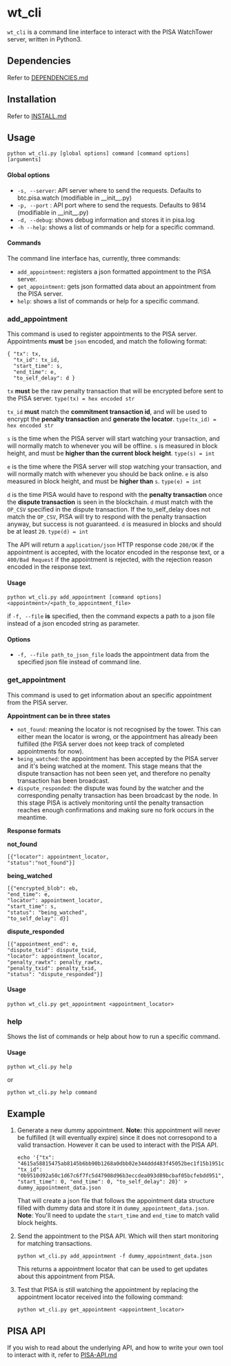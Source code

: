 # wt_cli

`wt_cli` is a command line interface to interact with the PISA WatchTower server, written in Python3.

## Dependencies
Refer to [DEPENDENCIES.md](DEPENDENCIES.md)

## Installation

Refer to [INSTALL.md](INSTALL.md)

## Usage

	python wt_cli.py [global options] command [command options] [arguments]
	
#### Global options

- `-s, --server`:	API server where to send the requests. Defaults to btc.pisa.watch (modifiable in \_\_init\_\_.py)
- `-p, --port` :	API port where to send the requests. Defaults to 9814 (modifiable in \_\_init\_\_.py)
- `-d, --debug`: 	shows debug information and stores it in pisa.log
- `-h --help`: 	shows a list of commands or help for a specific command.

#### Commands

The command line interface has, currently, three commands:

- `add_appointment`: registers a json formatted appointment to the PISA server.
- `get_appointment`: gets json formatted data about an appointment from the PISA server.
- `help`: shows a list of commands or help for a specific command.

### add_appointment

This command is used to register appointments to the PISA server. Appointments **must** be `json` encoded, and match the following format:

	{ "tx": tx,
	  "tx_id": tx_id,
	  "start_time": s,
	  "end_time": e,
	  "to_self_delay": d }
	
`tx` **must** be the raw penalty transaction that will be encrypted before sent to the PISA server. `type(tx) = hex encoded str`

`tx_id` **must** match the **commitment transaction id**, and will be used to encrypt the **penalty transaction** and **generate the locator**. `type(tx_id) = hex encoded str`

`s` is the time when the PISA server will start watching your transaction, and will normally match to whenever you will be offline. `s` is measured in block height, and must be **higher than the current block height**. `type(s) = int`

`e` is the time where the PISA server will stop watching your transaction, and will normally match with whenever you should be back online. `e` is also measured in block height, and must be **higher than** `s`. `type(e) = int`

`d` is the time PISA would have to respond with the **penalty transaction** once the **dispute transaction** is seen in the blockchain. `d` must match with the `OP_CSV` specified in the dispute transaction. If the to\_self\_delay does not match the `OP_CSV`, PISA will try to respond with the penalty transaction anyway, but success is not guaranteed. `d` is measured in blocks and should be at least `20`. `type(d) = int`

The API will return a `application/json` HTTP response code `200/OK` if the appointment is accepted, with the locator encoded in the response text, or a `400/Bad Request` if the appointment is rejected, with the rejection reason encoded in the response text. 


#### Usage

	python wt_cli.py add_appointment [command options] <appointment>/<path_to_appointment_file>
	
if `-f, --file` **is** specified, then the command expects a path to a json file instead of a json encoded string as parameter.
	
#### Options
- `-f, --file path_to_json_file`	 loads the appointment data from the specified json file instead of command line.

### get_appointment	

 This command is used to get information about an specific appointment from the PISA server.	

**Appointment can be in three states**

- `not_found`: meaning the locator is not recognised by the tower. This can either mean the locator is wrong, or the appointment has already been fulfilled (the PISA server does not keep track of completed appointments for now).
- `being_watched`: the appointment has been accepted by the PISA server and it's being watched at the moment. This stage means that the dispute transaction has not been seen yet, and therefore no penalty transaction has been broadcast.
- `dispute_responded`: the dispute was found by the watcher and the corresponding penalty transaction has been broadcast by the node. In this stage PISA is actively monitoring until the penalty transaction reaches enough confirmations and making sure no fork occurs in the meantime.

**Response formats**

**not_found**

	[{"locator": appointment_locator, 
	"status":"not_found"}]
	
**being_watched**

	[{"encrypted_blob": eb,
	"end_time": e,
	"locator": appointment_locator,
	"start_time": s,
	"status": "being_watched",
	"to_self_delay": d}]
	
**dispute_responded**

	[{"appointment_end": e,
	"dispute_txid": dispute_txid,
	"locator": appointment_locator,
	"penalty_rawtx": penalty_rawtx,
	"penalty_txid": penalty_txid,
	"status": "dispute_responded"}]
	
#### Usage

	python wt_cli.py get_appointment <appointment_locator>
	

	
### help

Shows the list of commands or help about how to run a specific command.

#### Usage
	python wt_cli.py help
	
or

	python wt_cli.py help command

## Example

1. Generate a new dummy appointment. **Note:** this appointment will never be fulfilled (it will eventually expire) since it does not corresopond to a valid transaction. However it can be used to interact with the PISA API.

    ```
	echo '{"tx": "4615a58815475ab8145b6bb90b1268a0dbb02e344ddd483f45052bec1f15b1951c1ee7f070a0993da395a5ee92ea3a1c184b5ffdb2507164bf1f8c1364155d48bdbc882eee0868ca69864a807f213f538990ad16f56d7dfb28a18e69e3f31ae9adad229e3244073b7d643b4597ec88bf247b9f73f301b0f25ae8207b02b7709c271da98af19f1db276ac48ba64f099644af1ae2c90edb7def5e8589a1bb17cc72ac42ecf07dd29cff91823938fd0d772c2c92b7ab050f8837efd46197c9b2b3f", "tx_id": "0b9510d92a50c1d67c6f7fc5d47908d96b3eccdea093d89bcbaf05bcfebdd951", "start_time": 0, "end_time": 0, "to_self_delay": 20}' > dummy_appointment_data.json
    ```

    That will create a json file that follows the appointment data structure filled with dummy data and store it in `dummy_appointment_data.json`. **Note**: You'll need to update the `start_time` and `end_time` to match valid block heights.

2. Send the appointment to the PISA API. Which will then start monitoring for matching transactions.

    ```
    python wt_cli.py add_appointment -f dummy_appointment_data.json
    ```

    This returns a appointment locator that can be used to get updates about this appointment from PISA.

3. Test that PISA is still watching the appointment by replacing the appointment locator received into the following command:

    ```
    python wt_cli.py get_appointment <appointment_locator>
    ```

## PISA API	

If you wish to read about the underlying API, and how to write your own tool to interact with it, refer to [PISA-API.md](PISA-API.md)
